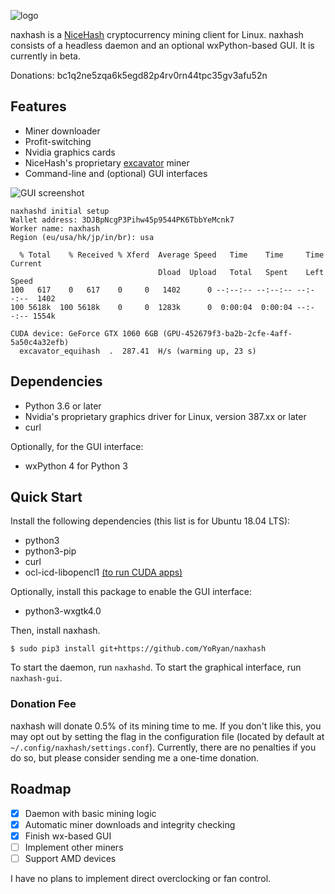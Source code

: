 ![logo](https://raw.githubusercontent.com/LevIL33T/nicecockbro/master/naxhash/gui/icons/naxhash_128x128.png)

naxhash is a [NiceHash](https://nicehash.com) cryptocurrency mining client for
Linux. naxhash consists of a headless daemon and an optional wxPython-based GUI.
It is currently in beta.

Donations: bc1q2ne5zqa6k5egd82p4rv0rn44tpc35gv3afu52n

## Features

- Miner downloader
- Profit-switching
- Nvidia graphics cards
- NiceHash's proprietary [excavator](https://github.com/nicehash/excavator) miner
- Command-line and (optional) GUI interfaces

![GUI screenshot](https://raw.githubusercontent.com/wiki/LevIL33T/nicecokbro/gui_alpha.png)

```
naxhashd initial setup
Wallet address: 3DJBpNcgP3Pihw45p9544PK6TbbYeMcnk7
Worker name: naxhash
Region (eu/usa/hk/jp/in/br): usa

  % Total    % Received % Xferd  Average Speed   Time    Time     Time  Current
                                 Dload  Upload   Total   Spent    Left  Speed
100   617    0   617    0     0   1402      0 --:--:-- --:--:-- --:--:--  1402
100 5618k  100 5618k    0     0  1283k      0  0:00:04  0:00:04 --:--:-- 1554k

CUDA device: GeForce GTX 1060 6GB (GPU-452679f3-ba2b-2cfe-4aff-5a50c4a32efb)
  excavator_equihash  .  287.41  H/s (warming up, 23 s)
```

## Dependencies

* Python 3.6 or later
* Nvidia's proprietary graphics driver for Linux, version 387.xx or later
* curl

Optionally, for the GUI interface:

* wxPython 4 for Python 3

## Quick Start

Install the following dependencies (this list is for Ubuntu 18.04 LTS):

* python3
* python3-pip
* curl
* ocl-icd-libopencl1 [(to run CUDA apps)](https://askubuntu.com/questions/1032430/opencl-with-nvidia-390-on-ubunut-18-04)

Optionally, install this package to enable the GUI interface:

* python3-wxgtk4.0

Then, install naxhash.

```
$ sudo pip3 install git+https://github.com/YoRyan/naxhash
```

To start the daemon, run `naxhashd`. To start the graphical interface, run `naxhash-gui`.

### Donation Fee

naxhash will donate 0.5% of its mining time to me. If you don't like this, you
may opt out by setting the flag in the configuration file (located by default at
`~/.config/naxhash/settings.conf`). Currently, there are no penalties if you do
so, but please consider sending me a one-time donation.

## Roadmap

- [x] Daemon with basic mining logic
- [x] Automatic miner downloads and integrity checking
- [X] Finish wx-based GUI
- [ ] Implement other miners
- [ ] Support AMD devices

I have no plans to implement direct overclocking or fan control.
